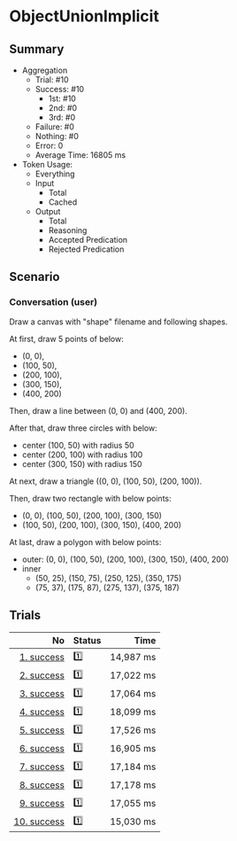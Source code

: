 # ObjectUnionImplicit
## Summary
  - Aggregation
    - Trial: #10
    - Success: #10
      - 1st: #10
      - 2nd: #0
      - 3rd: #0
    - Failure: #0
    - Nothing: #0
    - Error: 0
    - Average Time: 16805 ms
  - Token Usage:
    - Everything
    - Input
      - Total
      - Cached
    - Output
      - Total
      - Reasoning
      - Accepted Predication
      - Rejected Predication

## Scenario
### Conversation (user)
Draw a canvas with "shape" filename and following shapes.

At first, draw 5 points of below:

  - (0, 0),
  - (100, 50),
  - (200, 100),
  - (300, 150),
  - (400, 200)

Then, draw a line between (0, 0) and (400, 200).

After that, draw three circles with below:

  - center (100, 50) with radius 50
  - center (200, 100) with radius 100
  - center (300, 150) with radius 150

At next, draw a triangle ((0, 0), (100, 50), (200, 100)).

Then, draw two rectangle with below points:

  - (0, 0), (100, 50), (200, 100), (300, 150)
  - (100, 50), (200, 100), (300, 150), (400, 200)

At last, draw a polygon with below points:

  - outer: (0, 0), (100, 50), (200, 100), (300, 150), (400, 200)
  - inner
    - (50, 25), (150, 75), (250, 125), (350, 175)
    - (75, 37), (175, 87), (275, 137), (375, 187)

## Trials
No | Status | Time
---:|:-------|------:
[1. success](./trials/1.success.json) | 1️⃣ | 14,987 ms
[2. success](./trials/2.success.json) | 1️⃣ | 17,022 ms
[3. success](./trials/3.success.json) | 1️⃣ | 17,064 ms
[4. success](./trials/4.success.json) | 1️⃣ | 18,099 ms
[5. success](./trials/5.success.json) | 1️⃣ | 17,526 ms
[6. success](./trials/6.success.json) | 1️⃣ | 16,905 ms
[7. success](./trials/7.success.json) | 1️⃣ | 17,184 ms
[8. success](./trials/8.success.json) | 1️⃣ | 17,178 ms
[9. success](./trials/9.success.json) | 1️⃣ | 17,055 ms
[10. success](./trials/10.success.json) | 1️⃣ | 15,030 ms